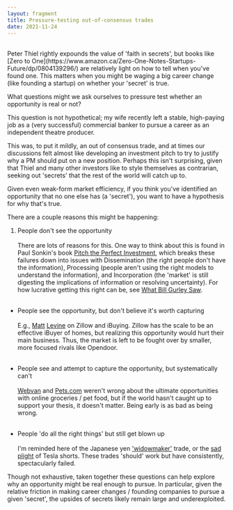 ```yaml
---
layout: fragment
title: Pressure-testing out-of-consensus trades
date: 2021-11-24
---
```


<br>
Peter Thiel rightly expounds the value of 'faith in secrets', but books like [Zero to One](https://www.amazon.ca/Zero-One-Notes-Startups-Future/dp/0804139296/) are relatively light on how to tell when you've found one. This matters when you might be waging a big career change (like founding a startup) on whether your 'secret' is true.

What questions might we ask ourselves to pressure test whether an opportunity is real or not?

This question is not hypothetical; my wife recently left a stable, high-paying job as a (very successful) commercial banker to pursue a career as an independent theatre producer.

This was, to put it mildly, an out of consensus trade, and at times our discussions felt almost like developing an investment pitch to try to justify why a PM should put on a new position. Perhaps this isn't surprising, given that Thiel and many other investors like to style themselves as contrarian, seeking out 'secrets' that the rest of the world will catch up to.

Given even weak-form market efficiency, if you think you've identified an opportunity that no one else has (a 'secret'), you want to have a hypothesis for why that's true.

There are a couple reasons this might be happening:

1. People don't see the opportunity <br> <br> There are lots of reasons for this. One way to think about this is found in Paul Sonkin's book [Pitch the Perfect Investment](https://read.amazon.ca/kp/embed?asin=B0754XYZPY&preview=newtab&linkCode=kpe&ref_=cm_sw_r_kb_dp_HA44VFK5FP0PCXB1WTA8), which breaks these failures down into issues with Dissemination (the right people don't have the information), Processing (people aren't using the right models to understand the information), and Incorporation (the 'market' is still digesting the implications of information or resolving uncertainty). For how lucrative getting this right can be, see [What Bill Gurley Saw](https://commoncog.com/blog/what-bill-gurley-saw/).
<br> <br>

- People see the opportunity, but don't believe it's worth capturing <br> <br> E.g., [Matt](https://www.bloomberg.com/opinion/articles/2021-11-03/zillow-is-done-trading-houses) [Levine](https://www.bloomberg.com/opinion/articles/2021-11-18/zillow-tried-to-make-less-money) on Zillow and iBuying. Zillow has the scale to be an effective iBuyer of homes, but realizing this opportunity would hurt their main business. Thus, the market is left to be fought over by smaller, more focused rivals like Opendoor.
<br> <br>

- People see and attempt to capture the opportunity, but systematically can't <br> <br> [Webvan](https://en.wikipedia.org/wiki/Webvan) and [Pets.com](https://en.wikipedia.org/wiki/Pets.com) weren't wrong about the ultimate opportunities with online groceries / pet food, but if the world hasn't caught up to support your thesis, it doesn't matter. Being early is as bad as being wrong.
<br> <br>

- People 'do all the right things' but still get blown up <br> <br> I'm reminded here of the Japanese yen ['widowmaker'](https://www.ft.com/content/4e669a4f-544a-3e8e-a6ad-41afbd7287c2) trade, or the [sad plight](https://www.ft.com/content/4f8d65b3-6fe4-4bb9-9d13-2f8e7bf82d9f) of Tesla shorts. These trades 'should' work but have consistently, spectacularly failed.

Though not exhaustive, taken together these questions can help explore why an opportunity might be real enough to pursue. In particular, given the relative friction in making career changes / founding companies to pursue a given 'secret', the upsides of secrets likely remain large and underexploited.
